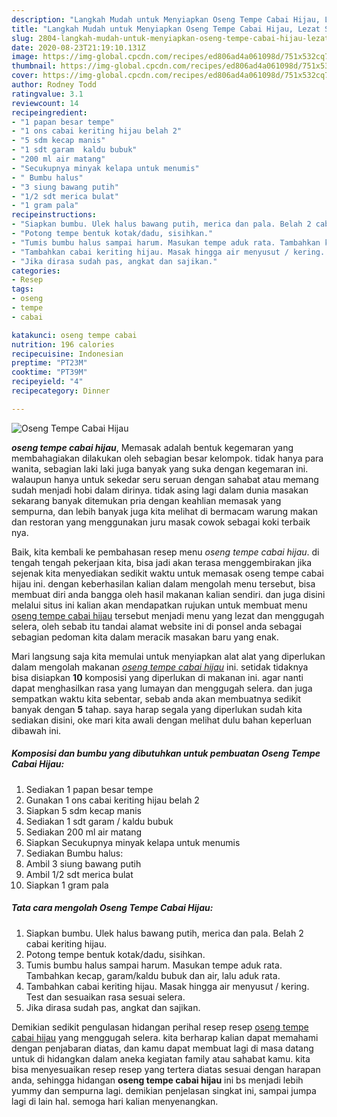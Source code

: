 ```yaml
---
description: "Langkah Mudah untuk Menyiapkan Oseng Tempe Cabai Hijau, Lezat Sekali"
title: "Langkah Mudah untuk Menyiapkan Oseng Tempe Cabai Hijau, Lezat Sekali"
slug: 2804-langkah-mudah-untuk-menyiapkan-oseng-tempe-cabai-hijau-lezat-sekali
date: 2020-08-23T21:19:10.131Z
image: https://img-global.cpcdn.com/recipes/ed806ad4a061098d/751x532cq70/oseng-tempe-cabai-hijau-foto-resep-utama.jpg
thumbnail: https://img-global.cpcdn.com/recipes/ed806ad4a061098d/751x532cq70/oseng-tempe-cabai-hijau-foto-resep-utama.jpg
cover: https://img-global.cpcdn.com/recipes/ed806ad4a061098d/751x532cq70/oseng-tempe-cabai-hijau-foto-resep-utama.jpg
author: Rodney Todd
ratingvalue: 3.1
reviewcount: 14
recipeingredient:
- "1 papan besar tempe"
- "1 ons cabai keriting hijau belah 2"
- "5 sdm kecap manis"
- "1 sdt garam  kaldu bubuk"
- "200 ml air matang"
- "Secukupnya minyak kelapa untuk menumis"
- " Bumbu halus"
- "3 siung bawang putih"
- "1/2 sdt merica bulat"
- "1 gram pala"
recipeinstructions:
- "Siapkan bumbu. Ulek halus bawang putih, merica dan pala. Belah 2 cabai keriting hijau."
- "Potong tempe bentuk kotak/dadu, sisihkan."
- "Tumis bumbu halus sampai harum. Masukan tempe aduk rata. Tambahkan kecap, garam/kaldu bubuk dan air, lalu aduk rata."
- "Tambahkan cabai keriting hijau. Masak hingga air menyusut / kering. Test dan sesuaikan rasa sesuai selera."
- "Jika dirasa sudah pas, angkat dan sajikan."
categories:
- Resep
tags:
- oseng
- tempe
- cabai

katakunci: oseng tempe cabai 
nutrition: 196 calories
recipecuisine: Indonesian
preptime: "PT23M"
cooktime: "PT39M"
recipeyield: "4"
recipecategory: Dinner

---
```



![Oseng Tempe Cabai Hijau](https://img-global.cpcdn.com/recipes/ed806ad4a061098d/751x532cq70/oseng-tempe-cabai-hijau-foto-resep-utama.jpg)

<b><i>oseng tempe cabai hijau</i></b>, Memasak adalah bentuk kegemaran yang membahagiakan dilakukan oleh sebagian besar kelompok. tidak hanya para wanita, sebagian laki laki juga banyak yang suka dengan kegemaran ini. walaupun hanya untuk sekedar seru seruan dengan sahabat atau memang sudah menjadi hobi dalam dirinya. tidak asing lagi dalam dunia masakan sekarang banyak ditemukan pria dengan keahlian memasak yang sempurna, dan lebih banyak juga kita melihat di bermacam warung makan dan restoran yang menggunakan juru masak cowok sebagai koki terbaik nya.

Baik, kita kembali ke pembahasan resep menu <i>oseng tempe cabai hijau</i>. di tengah tengah pekerjaan kita, bisa jadi akan terasa menggembirakan jika sejenak kita menyediakan sedikit waktu untuk memasak oseng tempe cabai hijau ini. dengan keberhasilan kalian dalam mengolah menu tersebut, bisa membuat diri anda bangga oleh hasil makanan kalian sendiri. dan juga disini melalui situs ini kalian akan mendapatkan rujukan untuk membuat menu <u>oseng tempe cabai hijau</u> tersebut menjadi menu yang lezat dan menggugah selera, oleh sebab itu tandai alamat website ini di ponsel anda sebagai sebagian pedoman kita dalam meracik masakan baru yang enak.




Mari langsung saja kita memulai untuk menyiapkan alat alat yang diperlukan dalam mengolah makanan <u><i>oseng tempe cabai hijau</i></u> ini. setidak tidaknya bisa disiapkan <b>10</b> komposisi yang diperlukan di makanan ini. agar nanti dapat menghasilkan rasa yang lumayan dan menggugah selera. dan juga sempatkan waktu kita sebentar, sebab anda akan membuatnya sedikit banyak dengan <b>5</b> tahap. saya harap segala yang diperlukan sudah kita sediakan disini, oke mari kita awali dengan melihat dulu bahan keperluan dibawah ini.

<!--inarticleads1-->

##### Komposisi dan bumbu yang dibutuhkan untuk pembuatan Oseng Tempe Cabai Hijau:

1. Sediakan 1 papan besar tempe
1. Gunakan 1 ons cabai keriting hijau belah 2
1. Siapkan 5 sdm kecap manis
1. Sediakan 1 sdt garam / kaldu bubuk
1. Sediakan 200 ml air matang
1. Siapkan Secukupnya minyak kelapa untuk menumis
1. Sediakan  Bumbu halus:
1. Ambil 3 siung bawang putih
1. Ambil 1/2 sdt merica bulat
1. Siapkan 1 gram pala




<!--inarticleads2-->

##### Tata cara mengolah Oseng Tempe Cabai Hijau:

1. Siapkan bumbu. Ulek halus bawang putih, merica dan pala. Belah 2 cabai keriting hijau.
1. Potong tempe bentuk kotak/dadu, sisihkan.
1. Tumis bumbu halus sampai harum. Masukan tempe aduk rata. Tambahkan kecap, garam/kaldu bubuk dan air, lalu aduk rata.
1. Tambahkan cabai keriting hijau. Masak hingga air menyusut / kering. Test dan sesuaikan rasa sesuai selera.
1. Jika dirasa sudah pas, angkat dan sajikan.




Demikian sedikit pengulasan hidangan perihal resep resep <u>oseng tempe cabai hijau</u> yang menggugah selera. kita berharap kalian dapat memahami dengan penjabaran diatas, dan kamu dapat membuat lagi di masa datang untuk di hidangkan dalam aneka kegiatan family atau sahabat kamu. kita bisa menyesuaikan resep resep yang tertera diatas sesuai dengan harapan anda, sehingga hidangan <b>oseng tempe cabai hijau</b> ini bs menjadi lebih yummy dan sempurna lagi. demikian penjelasan singkat ini, sampai jumpa lagi di lain hal. semoga hari kalian menyenangkan.
